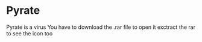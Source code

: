 # Pyrate
Pyrate is a virus
You have to download the .rar file to open it
exctract the rar to see the icon too
